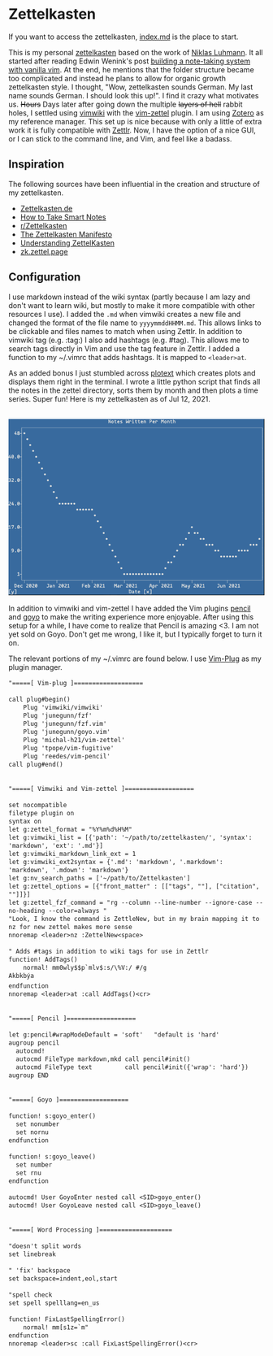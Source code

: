 # Zettelkasten

If you want to access the zettelkasten, [index.md](zettel/index.md) is the place to start. 

This is my personal [zettelkasten](https://en.wikipedia.org/wiki/Zettelkasten)
based on the work of [Niklas
Luhmann](https://en.wikipedia.org/wiki/Niklas_Luhmann). It all started after
reading Edwin Wenink's post [building a note-taking system with vanilla vim](https://www.edwinwenink.xyz/posts/42-vim_notetaking/). At the end, he
mentions that the folder structure became too complicated and instead he plans
to allow for organic growth zettelkasten style. I thought, "Wow, zettelkasten
sounds German. My last name sounds German. I should look this up!". I find it
crazy what motivates us. ~~Hours~~ Days later after going down the multiple
~~layers of hell~~ rabbit holes, I settled using
[vimwiki](https://github.com/vimwiki) with the
[vim-zettel](https://github.com/michal-h21/vim-zettel) plugin. I am using
[Zotero](https://www.zotero.org) as my reference manager. This set up is nice
because with only a little of extra work it is fully compatible with
[Zettlr](https://www.zettlr.com). Now, I have the option of a nice GUI, or I
can stick to the command line, and Vim, and feel like a badass.

## Inspiration

The following sources have been influential in the creation and structure of my zettelkasten.
* [Zettelkasten.de](https://zettelkasten.de)
* [How to Take Smart Notes](https://takesmartnotes.com)
* [r/Zettelkasten](https://www.reddit.com/r/Zettelkasten/)
* [The Zettelkasten Manifesto](https://www.youtube.com/watch?v=c5Tst3-zcWI)
* [Understanding ZettelKasten](https://medium.com/@ethomasv/understanding-zettelkasten-d0ca5bb1f80e)
* [zk.zettel.page](https://zk.zettel.page)


## Configuration

I use markdown instead of the wiki syntax (partly because I am lazy and don't
want to learn wiki, but mostly to make it more compatible with other resources
I use). I added the `.md` when vimwiki creates a new file and changed the
format of the file name to `yyyymmddHHMM.md`. This allows links to be clickable
and files names to match when using Zettlr. In addition to vimwiki tag (e.g.
:tag:) I also add hashtags (e.g. #tag). This allows me to search tags directly
in Vim and use the tag feature in Zettlr. I added a function to my ~/.vimrc
that adds hashtags. It is mapped to `<leader>at`.

As an added bonus I just stumbled across [plotext](https://github.com/piccolomo/plotext) which creates plots and displays them right in the terminal. I wrote a little python script that finds all the notes in the zettel directory, sorts them by month and then plots a time series. Super fun! Here is my zettelkasten as of Jul 12, 2021. 

<br>![zettelkasten plot](notes_per_month.png)<br>

In addition to vimwiki and vim-zettel I have added the Vim plugins [pencil](https://github.com/reedes/vim-pencil) and
[goyo](https:/github.com/junegunn/goyo.vim) to make the writing experience more enjoyable. After using this setup for a while, I have come to realize that Pencil is amazing <3. I am not yet sold on Goyo. Don't get me wrong, I like it, but I typically forget to turn it on.

The relevant portions of my ~/.vimrc are found below. I use [Vim-Plug](https://github.com/junegunn/vim-plug) as my plugin manager.

```vim
"=====[ Vim-plug ]===================

call plug#begin()
    Plug 'vimwiki/vimwiki'
    Plug 'junegunn/fzf'
    Plug 'junegunn/fzf.vim'
    Plug 'junegunn/goyo.vim'
    Plug 'michal-h21/vim-zettel'
    Plug 'tpope/vim-fugitive'
    Plug 'reedes/vim-pencil'
call plug#end()


"=====[ Vimwiki and Vim-zettel ]===================

set nocompatible
filetype plugin on
syntax on
let g:zettel_format = "%Y%m%d%H%M"
let g:vimwiki_list = [{'path': '~/path/to/zettelkasten/', 'syntax': 'markdown', 'ext': '.md'}]
let g:vimwiki_markdown_link_ext = 1
let g:vimwiki_ext2syntax = {'.md': 'markdown', '.markdown': 'markdown', '.mdown': 'markdown'}
let g:nv_search_paths = ['~/path/to/Zettelkasten']
let g:zettel_options = [{"front_matter" : [["tags", ""], ["citation", ""]]}]
let g:zettel_fzf_command = "rg --column --line-number --ignore-case --no-heading --color=always "
"Look, I know the command is ZettleNew, but in my brain mapping it to nz for new zettel makes more sense
nnoremap <leader>nz :ZettelNew<space>

" Adds #tags in addition to wiki tags for use in Zettlr
function! AddTags()
    normal! mm0wly$$p`mlv$:s/\%V:/ #/g
Akbkbýa
endfunction
nnoremap <leader>at :call AddTags()<cr>


"=====[ Pencil ]===================

let g:pencil#wrapModeDefault = 'soft'   "default is 'hard'
augroup pencil
  autocmd!
  autocmd FileType markdown,mkd call pencil#init()
  autocmd FileType text         call pencil#init({'wrap': 'hard'})
augroup END


"=====[ Goyo ]===================

function! s:goyo_enter()
  set nonumber
  set nornu
endfunction

function! s:goyo_leave()
  set number
  set rnu
endfunction

autocmd! User GoyoEnter nested call <SID>goyo_enter()
autocmd! User GoyoLeave nested call <SID>goyo_leave()


"=====[ Word Processing ]====================

"doesn't split words
set linebreak 

" 'fix' backspace
set backspace=indent,eol,start

"spell check
set spell spelllang=en_us

function! FixLastSpellingError()
    normal! mm[s1z=`m"
endfunction
nnoremap <leader>sc :call FixLastSpellingError()<cr>

```
